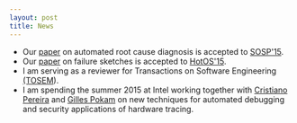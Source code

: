 ```yaml
---
layout: post
title: News
---
```


* Our [paper](http://dslab.epfl.ch/pubs/gist.pdf) on automated root cause diagnosis is accepted to [SOSP'15](http://www.ssrc.ucsc.edu/sosp15/).
* Our [paper](http://dslab.epfl.ch/pubs/failure-sketches.pdf) on failure sketches is accepted to [HotOS'15](https://www.usenix.org/conference/hotos15).
* I am serving as a reviewer for Transactions on Software Engineering [(TOSEM](http://www.computer.org/web/tse)).
* I am spending the summer 2015  at Intel working together with [Cristiano Pereira](http://cseweb.ucsd.edu/~cpereira/) and [Gilles Pokam](https://sites.google.com/site/gillespokam/home) on new techniques for automated debugging and security applications of hardware tracing.